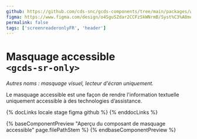 ```yaml
---
github: https://github.com/cds-snc/gcds-components/tree/main/packages/web/src/components/gcds-sr-only
figma: https://www.figma.com/design/o4SguSZdar2CCFzSkWNrmB/Syst%C3%A8me-de-design-GC?node-id=792-681
permalink: false
tags: ['screenreaderonlyFR', 'header']
---
```


# Masquage accessible <br>`<gcds-sr-only>`

_Autres noms : masquage visuel, lecteur d'écran uniquement._

Le masquage accessible est une façon de rendre l'information textuelle uniquement accessible à des technologies d’assistance.

{% docLinks locale stage figma github %}
{% enddocLinks %}

{% baseComponentPreview "Aperçu du composant de masquage accessible" page.filePathStem %}
{% endbaseComponentPreview %}
